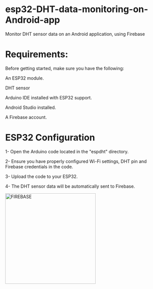 # esp32-DHT-data-monitoring-on-Android-app
Monitor DHT sensor data on an Android application, using Firebase
# Requirements:
Before getting started, make sure you have the following:

An ESP32 module.

DHT sensor

Arduino IDE installed with ESP32 support.

Android Studio installed.

A Firebase account.
# ESP32 Configuration
1- Open the Arduino code located in the "espdht" directory.

2- Ensure you have properly configured Wi-Fi settings, DHT pin and Firebase credentials in the code.

3- Upload the code to your ESP32.

4- The DHT sensor data will be automatically sent to Firebase.

<img width="287" alt="FIREBASE" src="https://github.com/Marouarad/esp32-DHT-data-monitoring-on-Android-app/assets/114839150/08a83ceb-7ac1-4e7b-ad71-92970acb966b">

